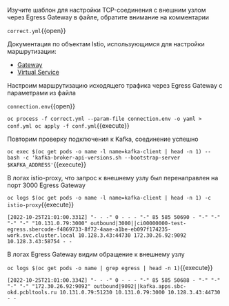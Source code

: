 Изучите шаблон для настройки TCP-соединения с внешним узлом через Egress Gateway в файле, обратите внимание на
комментарии

`correct.yml`{{open}}

Документация по объектам Istio, использующимся для настройки маршрутизации:

* <a target="_blank" href="https://istio.io/latest/docs/reference/config/networking/gateway/">Gateway</a>
* <a target="_blank" href="https://istio.io/latest/docs/reference/config/networking/virtual-service/">Virtual Service</a>

Настроим маршрутизацию исходящего трафика через Egress Gateway с параметрами из файла

`connection.env`{{open}}

`oc process -f correct.yml --param-file connection.env -o yaml > conf.yml
oc apply -f conf.yml`{{execute}}

Повторим проверку подключения к Kafka, соединение успешно

`oc exec $(oc get pods -o name -l name=kafka-client | head -n 1) -- bash -c 'kafka-broker-api-versions.sh --bootstrap-server $KAFKA_ADDRESS'`{{execute}}

В логах istio-proxy, что запрос к внешнему узлу был перенаправлен на порт 3000 Egress Gateway

`oc logs $(oc get pods -o name -l name=kafka-client | head -n 1) -c istio-proxy`{{execute}}

`[2022-10-25T21:01:00.331Z] "- - -" 0 - - - "-" 85 585 50690 - "-" "-" "-" "-" "10.131.0.79:3000" outbound|3000||ci00000000-test-egress.sbercode-f4869733-8f72-4aae-a1be-eb097f174235-work.svc.cluster.local 10.128.3.43:44730 172.30.26.92:9092 10.128.3.43:58754 - -`

В логах Egress Gateway видим обращение к внешнему узлу

`oc logs $(oc get pods -o name | grep egress | head -n 1)`{{execute}}

`[2022-10-25T21:01:00.334Z] "- - -" 0 - - - "-" 85 585 50688 - "-" "-" "-" "-" "172.30.26.92:9092" outbound|9092||kafka.apps.sbc-okd.pcbltools.ru 10.131.0.79:51230 10.131.0.79:3000 10.128.3.43:44730 - -`
